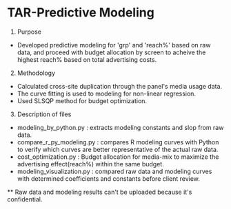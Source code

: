 # TAR-Predictive Modeling

1. Purpose
- Developed predictive modeling for 'grp' and 'reach%' based on raw data, and proceed with budget allocation by screen to acheive the highest reach% based on total advertising costs.

2. Methodology
- Calculated cross-site duplication through the panel's media usage data.
- The curve fitting is used to modeling for non-linear regression.
- Used SLSQP method for budget optimization.


3. Description of files
 - modeling_by_python.py
 : extracts modeling constants and slop from raw data.
 - compare_r_py_modeling.py
 : compares R modeling curves with Python to verify which curves are better representative of the actual raw data.
 - cost_optimization.py
 : Budget allocation for media-mix to maximize the advertising effect(reach%) within the same budget.
 - modeling_visualization.py
 : compared raw data and modeling curves with determined coefficients and constants before client review.

** Raw data and modeling results can't be uploaded because it's confidential.
